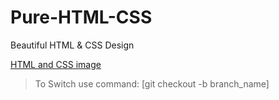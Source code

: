 # Pure-HTML-CSS
Beautiful HTML &amp; CSS Design

[HTML and CSS image](https://images.wuzzuf-data.net/files/learning_photos/learning_47ecfab97305694550f17b4df65444c8.jpeg)

> To Switch use command: [git checkout -b branch_name]
